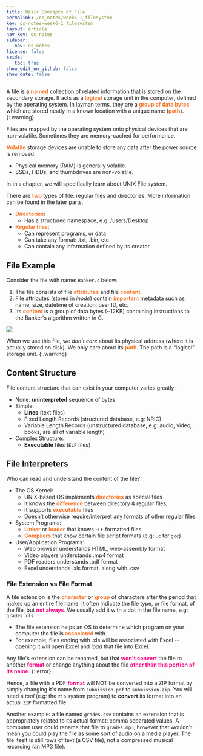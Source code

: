 ```yaml
---
title: Basic Concepts of File
permalink: /os_notes/week6-1_filesystem
key: os-notes-week6-1_filesystem
layout: article
nav_key: os_notes
sidebar:
   nav: os_notes
license: false
aside:
   toc: true
show_edit_on_github: false
show_date: false
---
```


A file is a <span style="color:#f77729;"><b>named</b></span> collection of related information that is stored on the secondary storage. It acts as a <span style="color:#f77729;"><b>logical</b></span> storage unit in the computer, defined by the operating system. In layman terms, they are a <span style="color:#f77729;"><b>group of data bytes</b></span> which are stored neatly in a known location with a unique name (<span style="color:#f77729;"><b>path</b></span>). 
{:.warning}

Files are mapped by the operating system onto physical devices that are non-volatile. Sometimes they are memory-cached for performance. 

<span style="color:#f77729;"><b>Volatile</b></span> storage devices are unable to store any data after the power source is removed. 
* Physical memory (RAM) is generally volatile. 
* SSDs, HDDs, and thumbdrives are non-volatile.

In this chapter, we will specifically learn about UNIX File system. 

There are <span style="color:#f77729;"><b>two</b></span> types of file: regular files and directories. More information can be found in the later parts. 
* <span style="color:#f77729;"><b>Directories</b></span>: 
  * Has a structured namespace, e.g: /users/Desktop 
* <span style="color:#f77729;"><b>Regular files</b></span>:
  * Can represent programs, or data
  * Can take any format: .txt, .bin, etc 
  * Can contain any information defined by its creator


## File Example
Consider the file with name: `Banker.c` below. 
1. The file consists of file <span style="color:#f77729;"><b>attributes</b></span> and file <span style="color:#f77729;"><b>content</b></span>. 
2. File attributes (stored in *inode*) contain <span style="color:#f77729;"><b>important</b></span> metadata such as name, size, datetime of creation, user ID, etc.  
3. Its <span style="color:#f77729;"><b>content</b></span> is a group of data bytes (~12KB) containing instructions to the Banker's algorithm written in C.

<img src="/50005/assets/images/week6/1.png"  class="center_seventy"/> 

When we use this file, we *don’t care* about its physical address (where it is actually stored on disk). We only care about its <span style="color:#f77729;"><b>path</b></span>. The path is a “logical” storage unit. 
{:.warning}

## Content Structure
File content structure that can exist in your computer varies greatly:
* None: **uninterpreted** sequence of bytes
* Simple:
  * **Lines** (text files)
  * Fixed Length Records (structured database, e.g: NRIC)
  * Variable Length Records (unstructured database, e.g: audio, video, books, are all of variable length)
* Complex Structure: 
  * **Executable** files (`ELF` files)   

## File Interpreters
Who can read and understand the content of the file? 
* The OS Kernel:
  * UNIX-based OS implements <span style="color:#f77729;"><b>directories</b></span> as special files
  * It knows the <span style="color:#f77729;"><b>difference</b></span> between directory & regular files; 
  * It supports <span style="color:#f77729;"><b>executable</b></span> files 
  * Doesn’t otherwise require/interpret any formats of other regular files
* System Programs:
  * <span style="color:#f77729;"><b>Linker</b></span> or <span style="color:#f77729;"><b>loader</b></span> that knows `ELF` formatted files 
  * <span style="color:#f77729;"><b>Compilers</b></span> that know certain file script formats (e.g: `.c` for `gcc`)
* User/Application Programs:
  * Web browser understands HTML, web-assembly format
  * Video players understands .mp4 format
  * PDF readers understands .pdf format
  * Excel understands .xls format, along with .csv 

### File Extension vs File Format
A file extension is the <span style="color:#f77729;"><b>character</b></span> or <span style="color:#f77729;"><b>group</b></span> of characters after the period that makes up an entire file name. It often indicate the file type, or file format, of the file, but <span style="color:#f7007f;"><b>not always</b></span>. We usually add it with a dot in the file name, e.g: `grades.xls`
* The file extension helps an OS to determine which program on your computer the file is <span style="color:#f77729;"><b>associated</b></span> with.
* For example, files ending with .xls will be associated with Excel -- opening it will open Excel and *load* that file into Excel. 

 Any file's extension can be renamed, but that <span style="color:#f7007f;"><b>won't convert</b></span> the file to another <span style="color:#f7007f;"><b>format</b></span> or change anything about the file <span style="color:#f7007f;"><b>other than this portion of its name</b></span>.
 {:.error}

 Hence, a file with a PDF <span style="color:#f7007f;"><b>format</b></span>  will NOT be converted into a ZIP format by simply changing it's name from `submission.pdf` to `submission.zip`. You will need a *tool* (e.g: the `zip` system program) to **convert** its format into an actual `ZIP` formatted file.
 
 Another example: a file named `grades.csv` contains an extension that is appropriately related to its actual format: comma separated values. A computer user could rename that file to `grades.mp3`, however that wouldn't mean you could play the file as some sort of audio on a media player. The file itself is still rows of text (a CSV file), not a compressed musical recording (an MP3 file).


